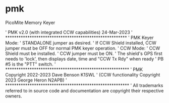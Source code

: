 # pmk
PicoMite Memory Keyer

' PMK v2.0 (with integrated CCW capabilities) 24-Mar-2023
' *******************************************************
' PMK Keyer Mode:
'     STANDALONE jumper as desired.
'     If CCW Shield installed, CCW jumper must be OFF for normal PMK keyer operation.
' CCW Mode:
'     CCW Shield must be installed.
'     CCW jumper must be ON.
'     The shield's GPS first needs to 'lock', then displays date, time and "CCW Tx Rdy" when ready
'     PB #5 is the "PTT" switch.
' ********************************************************
' PMK Copyright 2022-2023  Dave Benson K1SWL
' (CCW functionality Copyright 2023  George Heron N2APB)
' ********************************************************
' All trademarks referred to in source code and documentation are copyright their respective owners.
